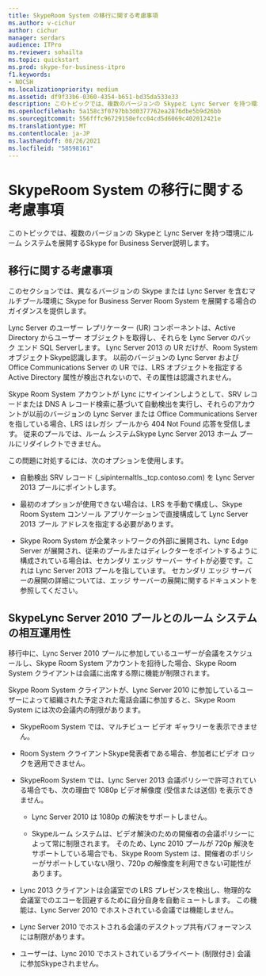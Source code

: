 ```yaml
---
title: SkypeRoom System の移行に関する考慮事項
ms.author: v-cichur
author: cichur
manager: serdars
audience: ITPro
ms.reviewer: sohailta
ms.topic: quickstart
ms.prod: skype-for-business-itpro
f1.keywords:
- NOCSH
ms.localizationpriority: medium
ms.assetid: df9f33b6-0360-4354-b651-bd35da533e33
description: このトピックでは、複数のバージョンの Skypeと Lync Server を持つ環境にルーム システムを展開するSkype for Business Server説明します。
ms.openlocfilehash: 5a158c3f0797bb3d0377762ea2876dbe5b9d26bb
ms.sourcegitcommit: 556fffc96729150efcc04cd5d6069c402012421e
ms.translationtype: MT
ms.contentlocale: ja-JP
ms.lasthandoff: 08/26/2021
ms.locfileid: "58598161"
---
```

# <a name="skype-room-system-migration-considerations"></a>SkypeRoom System の移行に関する考慮事項
 
このトピックでは、複数のバージョンの Skypeと Lync Server を持つ環境にルーム システムを展開するSkype for Business Server説明します。
  
## <a name="migration-considerations"></a>移行に関する考慮事項

このセクションでは、異なるバージョンの Skype または Lync Server を含むマルチプール環境に Skype for Business Server Room System を展開する場合のガイダンスを提供します。 
  
Lync Server のユーザー レプリケーター (UR) コンポーネントは、Active Directory からユーザー オブジェクトを取得し、それらを Lync Server のバック エンド SQL Serverします。 Lync Server 2013 の UR だけが、Room System オブジェクトSkype認識します。 以前のバージョンの Lync Server および Office Communications Server の UR では、LRS オブジェクトを指定する Active Directory 属性が検出されないので、その属性は認識されません。 
  
Skype Room System アカウントが Lync にサインインしようとして、SRV レコードまたは DNS A レコード検索に基づいて自動検出を実行し、それらのアカウントが以前のバージョンの Lync Server または Office Communications Server を指している場合、LRS はレガシ プールから 404 Not Found 応答を受信します。 従来のプールでは、ルーム システムSkype Lync Server 2013 ホーム プールにリダイレクトできません。 
  
この問題に対処するには、次のオプションを使用します。 
  
- 自動検出 SRV レコード (_sipinternaltls._tcp.contoso.com) を Lync Server 2013 プールにポイントします。
    
- 最初のオプションが使用できない場合は、LRS を手動で構成し、Skype Room System コンソール アプリケーションで直接構成して Lync Server 2013 プール アドレスを指定する必要があります。 
    
- Skype Room System が企業ネットワークの外部に展開され、Lync Edge Server が展開され、従来のプールまたはディレクターをポイントするように構成されている場合は、セカンダリ エッジ サーバー サイトが必要です。これは Lync Server 2013 プールを指しています。 セカンダリ エッジ サーバーの展開の詳細については、エッジ サーバーの展開に関するドキュメントを参照してください。 
    
## <a name="skype-room-system-interoperability-with-a-lync-server-2010-pool"></a>SkypeLync Server 2010 プールとのルーム システムの相互運用性

移行中に、Lync Server 2010 プールに参加しているユーザーが会議をスケジュールし、Skype Room System アカウントを招待した場合、Skype Room System クライアントは会議に出席する際に機能が制限されます。 
  
Skype Room System クライアントが、Lync Server 2010 に参加しているユーザーによって組織された予定された電話会議に参加すると、Skype Room System には次の会議内の制限があります。 
  
- SkypeRoom System では、マルチビュー ビデオ ギャラリーを表示できません。
    
- Room System クライアントSkype発表者である場合、参加者にビデオ ロックを適用できません。
    
- SkypeRoom System では、Lync Server 2013 会議ポリシーで許可されている場合でも、次の理由で 1080p ビデオ解像度 (受信または送信) を表示できません。 
    
  - Lync Server 2010 は 1080p の解決をサポートしません。
    
  - Skypeルーム システムは、ビデオ解決のための開催者の会議ポリシーによって常に制限されます。 そのため、Lync 2010 プールが 720p 解決をサポートしている場合でも、Skype Room System は、開催者のポリシーがサポートしていない限り、720p の解像度を利用できない可能性があります。 
    
- Lync 2013 クライアントは会議室での LRS プレゼンスを検出し、物理的な会議室でのエコーを回避するために自分自身を自動ミュートします。 この機能は、Lync Server 2010 でホストされている会議では機能しません。
    
- Lync Server 2010 でホストされる会議のデスクトップ共有パフォーマンスには制限があります。
    
- ユーザーは、Lync 2010 でホストされているプライベート (制限付き) 会議に参加Skypeされません。
    


